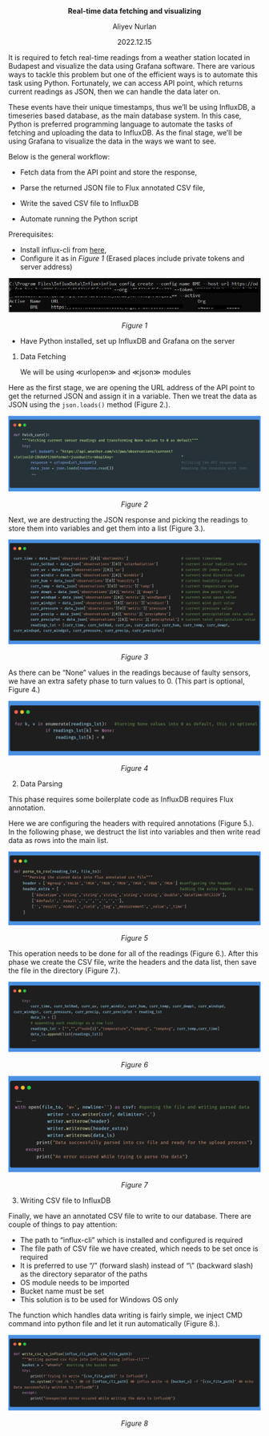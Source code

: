 <div align="center">
<b>Real-time data fetching and visualizing</b>

Aliyev Nurlan

2022.12.15
</div>

It is required to fetch real-time readings from a weather station located in Budapest and visualize the data using Grafana software. There are various ways to tackle this problem but one of the efficient ways is to automate this task using Python. Fortunately, we can access API point, which returns current readings as JSON, then we can handle the data later on.

These events have their unique timestamps, thus we’ll be using InfluxDB, a timeseries based database, as the main database system. In this case, Python is preferred programming language to automate the tasks of fetching and uploading the data to InfluxDB. As the final stage, we’ll be using Grafana to visualize the data in the ways we want to see.

Below is the general workflow:

 - Fetch data from the API point and store the response,

 - Parse the returned JSON file to Flux annotated CSV file,
 
- Write the saved CSV file to InfluxDB
   
- Automate running the Python script

Prerequisites:

- Install influx-cli from [here](https://docs.influxdata.com/influxdb/cloud/tools/influx-cli/),
- Configure it as in *Figure 1* (Erased places include private tokens and server address)

<div align="center">
<img src="https://github.com/nurlan-aliyev/weather-station-influxdb-grafana-python/blob/502a6ddc0768dedb2dfafb0f2e78ce8fba6de8cc/asset/influx_config.png" alt="Figure 1">
  <p><em>Figure 1</em></p>
</div>

 - Have Python installed, set up InfluxDB and Grafana on the server

1. Data Fetching

   We will be using ≪urlopen≫ and ≪json≫ modules
  
  Here as the first stage, we are opening the URL address of the API point to get the returned JSON and assign it in a variable. Then we treat the data as JSON using the `json.loads()` method (Figure 2.).
  
  <div align="center">
   <img src="https://github.com/nurlan-aliyev/weather-station-influxdb-grafana-python/blob/a5b84ef8fc4f54aec28b5a6b6c4950be262e0b87/asset/1.1e.png" alt="Figure 2">
   <p><em>Figure 2</em></p>
  </div>
  
  Next, we are destructing the JSON response and picking the readings to store them into variables and get them into a list (Figure 3.).
  
  <div align="center">
   <img src="https://github.com/nurlan-aliyev/weather-station-influxdb-grafana-python/blob/3d924d7c32609b680ade6f56493fee2f118fd709/asset/carbon%20(1).png" alt="Figure 3">
   <p><em>Figure 3</em></p>
  </div>

  As there can be “None” values in the readings because of faulty sensors, we have an extra safety phase to turn values to 0. (This part is optional, Figure 4.)
  
  <div align="center">
   <img src="https://github.com/nurlan-aliyev/weather-station-influxdb-grafana-python/blob/62089c50edec1ab62dea4b85b17843a116a97fb1/asset/carbon%20(2).png" alt="Figure 4">
   <p><em>Figure 4</em></p>
  </div>
  
2.  Data Parsing

  This phase requires some boilerplate code as InfluxDB requires Flux annotation.
  
  Here we are configuring the headers with required annotations (Figure 5.). In the following phase, we destruct the list into variables and then write read data as rows into the main list.
  
  
  <div align="center">
   <img src="https://github.com/nurlan-aliyev/weather-station-influxdb-grafana-python/blob/8a8daf941fa71516892589dacc234d764e92c219/asset/carbon%20(3).png" alt="Figure 5">
   <p><em>Figure 5</em></p>
  </div>
  
  This operation needs to be done for all of the readings (Figure 6.). After this phase we create the CSV file, write the headers and the data list, then save the file in the directory (Figure 7.).
  
  <div align="center">
   <img src="https://github.com/nurlan-aliyev/weather-station-influxdb-grafana-python/blob/e9e22a52db4eec8aaafe265b60ece9a29360bd91/asset/carbon%20(4).png" alt="Figure 6">
   <p><em>Figure 6</em></p>
  </div>
  
  <div align="center">
   <img src="https://github.com/nurlan-aliyev/weather-station-influxdb-grafana-python/blob/e9e22a52db4eec8aaafe265b60ece9a29360bd91/asset/carbon%20(5).png" alt="Figure 7">
   <p><em>Figure 7</em></p>
  </div>
  
 
3. 	Writing CSV file to InfluxDB  

 Finally, we have an annotated CSV file to write to our database. There are couple of things to pay attention:

- The path to “influx-cli” which is installed and configured is required 
-	The file path of CSV file we have created, which needs to be set once is required
-	It is preferred to use “/” (forward slash) instead of “\” (backward slash) as the directory separator of the paths
-	OS module needs to be imported
-	Bucket name must be set
-	This solution is to be used for Windows OS only

 The function which handles data writing is fairly simple, we inject CMD command into python file and let it run automatically (Figure 8.).

  <div align="center">
   <img src="https://github.com/nurlan-aliyev/weather-station-influxdb-grafana-python/blob/0f5db117421ea1670d2fff8a271fdccd8e7425cc/asset/carbon%20(6).png" alt="Figure 8">
   <p><em>Figure 8</em></p>
  </div>
